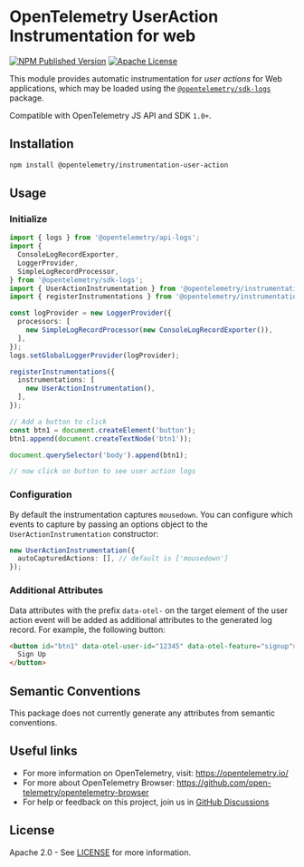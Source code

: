 # OpenTelemetry UserAction Instrumentation for web

[![NPM Published Version][npm-img]][npm-url]
[![Apache License][license-image]][license-image]

This module provides automatic instrumentation for *user actions* for Web applications, which may be loaded using the [`@opentelemetry/sdk-logs`](https://www.npmjs.com/package/@opentelemetry/sdk-logs) package.

Compatible with OpenTelemetry JS API and SDK `1.0+`.

## Installation

```bash
npm install @opentelemetry/instrumentation-user-action
```

## Usage

### Initialize

```typescript
import { logs } from '@opentelemetry/api-logs';
import {
  ConsoleLogRecordExporter,
  LoggerProvider,
  SimpleLogRecordProcessor,
} from '@opentelemetry/sdk-logs';
import { UserActionInstrumentation } from '@opentelemetry/instrumentation-user-action';
import { registerInstrumentations } from '@opentelemetry/instrumentation';

const logProvider = new LoggerProvider({
  processors: [
    new SimpleLogRecordProcessor(new ConsoleLogRecordExporter()),
  ],
});
logs.setGlobalLoggerProvider(logProvider);

registerInstrumentations({
  instrumentations: [
    new UserActionInstrumentation(),
  ],
});

// Add a button to click
const btn1 = document.createElement('button');
btn1.append(document.createTextNode('btn1'));

document.querySelector('body').append(btn1);

// now click on button to see user action logs
```

### Configuration

By default the instrumentation captures `mousedown`. You can configure which events to capture by passing an options object to the `UserActionInstrumentation` constructor:

```typescript
new UserActionInstrumentation({
  autoCapturedActions: [], // default is ['mousedown']
});
```

### Additional Attributes

Data attributes with the prefix `data-otel-` on the target element of the user action event will be added as additional attributes to the generated log record. For example, the following button:

```html
<button id="btn1" data-otel-user-id="12345" data-otel-feature="signup">
  Sign Up
</button>
```

## Semantic Conventions

This package does not currently generate any attributes from semantic conventions.

## Useful links

- For more information on OpenTelemetry, visit: <https://opentelemetry.io/>
- For more about OpenTelemetry Browser: <https://github.com/open-telemetry/opentelemetry-browser>
- For help or feedback on this project, join us in [GitHub Discussions][discussions-url]

## License

Apache 2.0 - See [LICENSE][license-url] for more information.

[discussions-url]: https://github.com/open-telemetry/opentelemetry-browser/discussions/landing
[license-url]: https://github.com/open-telemetry/opentelemetry-browser/blob/main/LICENSE
[license-image]: https://img.shields.io/badge/license-Apache_2.0-green.svg?style=flat
[npm-url]: https://www.npmjs.com/package/@opentelemetry/instrumentation-user-action
[npm-img]: https://badge.fury.io/js/%40opentelemetry%2Finstrumentation-user-action.svg